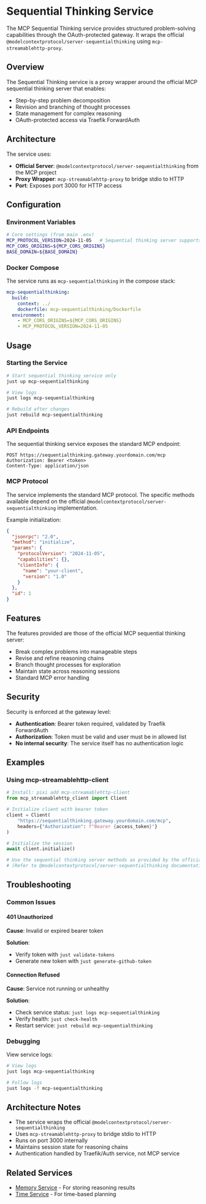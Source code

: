 # Sequential Thinking Service

The MCP Sequential Thinking service provides structured problem-solving capabilities through the OAuth-protected gateway. It wraps the official `@modelcontextprotocol/server-sequentialthinking` using `mcp-streamablehttp-proxy`.

## Overview

The Sequential Thinking service is a proxy wrapper around the official MCP sequential thinking server that enables:
- Step-by-step problem decomposition
- Revision and branching of thought processes
- State management for complex reasoning
- OAuth-protected access via Traefik ForwardAuth

## Architecture

The service uses:
- **Official Server**: `@modelcontextprotocol/server-sequentialthinking` from the MCP project
- **Proxy Wrapper**: `mcp-streamablehttp-proxy` to bridge stdio to HTTP
- **Port**: Exposes port 3000 for HTTP access

## Configuration

### Environment Variables

```bash
# Core settings (from main .env)
MCP_PROTOCOL_VERSION=2024-11-05   # Sequential thinking server supports this version
MCP_CORS_ORIGINS=${MCP_CORS_ORIGINS}
BASE_DOMAIN=${BASE_DOMAIN}
```

### Docker Compose

The service runs as `mcp-sequentialthinking` in the compose stack:

```yaml
mcp-sequentialthinking:
  build:
    context: ../
    dockerfile: mcp-sequentialthinking/Dockerfile
  environment:
    - MCP_CORS_ORIGINS=${MCP_CORS_ORIGINS}
    - MCP_PROTOCOL_VERSION=2024-11-05
```

## Usage

### Starting the Service

```bash
# Start sequential thinking service only
just up mcp-sequentialthinking

# View logs
just logs mcp-sequentialthinking

# Rebuild after changes
just rebuild mcp-sequentialthinking
```

### API Endpoints

The sequential thinking service exposes the standard MCP endpoint:

```
POST https://sequentialthinking.gateway.yourdomain.com/mcp
Authorization: Bearer <token>
Content-Type: application/json
```

### MCP Protocol

The service implements the standard MCP protocol. The specific methods available depend on the official `@modelcontextprotocol/server-sequentialthinking` implementation.

Example initialization:

```json
{
  "jsonrpc": "2.0",
  "method": "initialize",
  "params": {
    "protocolVersion": "2024-11-05",
    "capabilities": {},
    "clientInfo": {
      "name": "your-client",
      "version": "1.0"
    }
  },
  "id": 1
}
```

## Features

The features provided are those of the official MCP sequential thinking server:
- Break complex problems into manageable steps
- Revise and refine reasoning chains
- Branch thought processes for exploration
- Maintain state across reasoning sessions
- Standard MCP error handling

## Security

Security is enforced at the gateway level:
- **Authentication**: Bearer token required, validated by Traefik ForwardAuth
- **Authorization**: Token must be valid and user must be in allowed list
- **No internal security**: The service itself has no authentication logic

## Examples

### Using mcp-streamablehttp-client

```python
# Install: pixi add mcp-streamablehttp-client
from mcp_streamablehttp_client import Client

# Initialize client with bearer token
client = Client(
    "https://sequentialthinking.gateway.yourdomain.com/mcp",
    headers={"Authorization": f"Bearer {access_token}"}
)

# Initialize the session
await client.initialize()

# Use the sequential thinking server methods as provided by the official server
# (Refer to @modelcontextprotocol/server-sequentialthinking documentation for available methods)
```

## Troubleshooting

### Common Issues

#### 401 Unauthorized

**Cause**: Invalid or expired bearer token

**Solution**:
- Verify token with `just validate-tokens`
- Generate new token with `just generate-github-token`

#### Connection Refused

**Cause**: Service not running or unhealthy

**Solution**:
- Check service status: `just logs mcp-sequentialthinking`
- Verify health: `just check-health`
- Restart service: `just rebuild mcp-sequentialthinking`

### Debugging

View service logs:

```bash
# View logs
just logs mcp-sequentialthinking

# Follow logs
just logs -f mcp-sequentialthinking
```

## Architecture Notes

- The service wraps the official `@modelcontextprotocol/server-sequentialthinking`
- Uses `mcp-streamablehttp-proxy` to bridge stdio to HTTP
- Runs on port 3000 internally
- Maintains session state for reasoning chains
- Authentication handled by Traefik/Auth service, not MCP service

## Related Services

- [Memory Service](memory.md) - For storing reasoning results
- [Time Service](time.md) - For time-based planning
